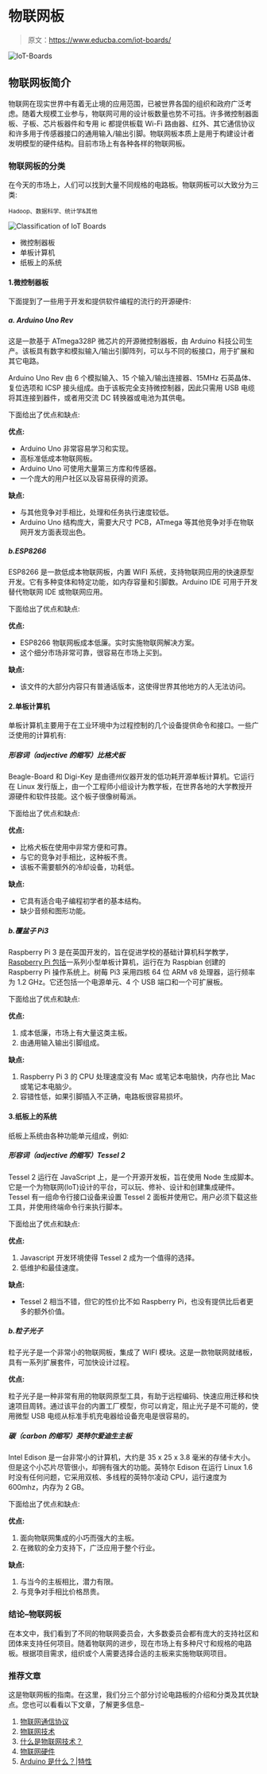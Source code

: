 # 物联网板

> 原文：<https://www.educba.com/iot-boards/>

![IoT-Boards](img/43b7a7afecd3b2c9671d49d99b5dce04.png)



## 物联网板简介

物联网在现实世界中有着无止境的应用范围，已被世界各国的组织和政府广泛考虑。随着大规模工业参与，物联网可用的设计板数量也势不可挡。许多微控制器面板、子板、芯片板器件和专用 ic 都提供板载 Wi-Fi 路由器、红外、其它通信协议和许多用于传感器接口的通用输入/输出引脚。物联网板本质上是用于构建设计者发明模型的硬件结构。目前市场上有各种各样的物联网板。

### 物联网板的分类

在今天的市场上，人们可以找到大量不同规格的电路板。物联网板可以大致分为三类:

<small>Hadoop、数据科学、统计学&其他</small>

![Classification of IoT Boards](img/d0c96b8157c3c57c9a29422558926ab9.png)



*   微控制器板
*   单板计算机
*   纸板上的系统

#### 1.微控制器板

下面提到了一些用于开发和提供软件编程的流行的开源硬件:

##### **a. Arduino Uno Rev**

这是一款基于 ATmega328P 微芯片的开源微控制器板，由 Arduino 科技公司生产。该板具有数字和模拟输入/输出引脚阵列，可以与不同的板接口，用于扩展和其它电路。

Arduino Uno Rev 由 6 个模拟输入、15 个输入/输出连接器、15MHz 石英晶体、复位选项和 ICSP 接头组成。由于该板完全支持微控制器，因此只需用 USB 电缆将其连接到器件，或者用交流 DC 转换器或电池为其供电。

下面给出了优点和缺点:

**优点:**

*   Arduino Uno 非常容易学习和实现。
*   高标准低成本物联网板。
*   Arduino Uno 可使用大量第三方库和传感器。
*   一个庞大的用户社区以及容易获得的资源。

**缺点:**

*   与其他竞争对手相比，处理和任务执行速度较低。
*   Arduino Uno 结构庞大，需要大尺寸 PCB，ATmega 等其他竞争对手在物联网开发方面表现出色。

##### b.ESP8266

ESP8266 是一款低成本物联网板，内置 WIFI 系统，支持物联网应用的快速原型开发。它有多种变体和特定功能，如内存容量和引脚数。Arduino IDE 可用于开发替代物联网 IDE 或物联网应用。

下面给出了优点和缺点:

**优点:**

*   ESP8266 物联网板成本低廉。实时实施物联网解决方案。
*   这个细分市场非常可靠，很容易在市场上买到。

**缺点:**

*   该文件的大部分内容只有普通话版本，这使得世界其他地方的人无法访问。

#### 2.单板计算机

单板计算机主要用于在工业环境中为过程控制的几个设备提供命令和接口。一些广泛使用的计算机有:

##### 形容词（adjective 的缩写）比格犬板

Beagle-Board 和 Digi-Key 是由德州仪器开发的低功耗开源单板计算机。它运行在 Linux 发行版上，由一个工程师小组设计为教学板，在世界各地的大学教授开源硬件和软件技能。这个板子很像树莓派。

下面给出了优点和缺点:

**优点:**

*   比格犬板在使用中非常方便和可靠。
*   与它的竞争对手相比，这种板不贵。
*   该板不需要额外的冷却设备，功耗低。

**缺点:**

*   它具有适合电子编程初学者的基本结构。
*   缺少音频和图形功能。

##### b.覆盆子 Pi3

Raspberry Pi 3 是在英国开发的，旨在促进学校的基础计算机科学教学， [Raspberry Pi 包括](https://www.educba.com/what-is-raspberry-pi/)一系列小型单板计算机，运行在为 Raspbian 创建的 Raspberry Pi 操作系统上。树莓 Pi3 采用四核 64 位 ARM v8 处理器，运行频率为 1.2 GHz。它还包括一个电源单元、4 个 USB 端口和一个可扩展板。

下面给出了优点和缺点:

**优点:**

1.  成本低廉，市场上有大量这类主板。
2.  由通用输入输出引脚组成。

**缺点:**

1.  Raspberry Pi 3 的 CPU 处理速度没有 Mac 或笔记本电脑快，内存也比 Mac 或笔记本电脑少。
2.  容错性低，如果引脚插入不正确，电路板很容易损坏。

#### 3.纸板上的系统

纸板上系统由各种功能单元组成，例如:

##### 形容词（adjective 的缩写）Tessel 2

Tessel 2 运行在 JavaScript 上，是一个开源开发板，旨在使用 Node 生成脚本。它是一个为物联网(IoT)设计的平台，可以玩、修补、设计和创建集成硬件。Tessel 有一组命令行接口设备来设置 Tessel 2 面板并使用它。用户必须下载这些工具，并使用终端命令行来执行脚本。

下面给出了优点和缺点:

**优点:**

1.  Javascript 开发环境使得 Tessel 2 成为一个值得的选择。
2.  低维护和最佳速度。

**缺点:**

*   Tessel 2 相当不错，但它的性价比不如 Raspberry Pi，也没有提供比后者更多的额外价值。

##### b.粒子光子

粒子光子是一个非常小的物联网板，集成了 WIFI 模块。这是一款物联网就绪板，具有一系列扩展套件，可加快设计过程。

**优点:**

粒子光子是一种非常有用的物联网原型工具，有助于远程编码、快速应用迁移和快速项目周转。通过该平台的内置工厂模型，你可以肯定，阻止光子是不可能的，使用微型 USB 电缆从标准手机充电器给设备充电是很容易的。

##### 碳（carbon 的缩写）英特尔爱迪生主板

Intel Edison 是一台非常小的计算机，大约是 35 x 25 x 3.8 毫米的存储卡大小。但是这个小芯片尽管很小，却拥有强大的功能。英特尔 Edison 在运行 Linux 1.6 时没有任何问题，它采用双核、多线程的英特尔凌动 CPU，运行速度为 600mhz，内存为 2 GB。

下面给出了优点和缺点:

**优点:**

1.  面向物联网集成的小巧而强大的主板。
2.  在微软的全力支持下，广泛应用于整个行业。

**缺点:**

1.  与当今的主板相比，潜力有限。
2.  与竞争对手相比价格昂贵。

### 结论–物联网板

在本文中，我们看到了不同的物联网委员会，大多数委员会都有庞大的支持社区和团体来支持任何项目。随着物联网的进步，现在市场上有多种尺寸和规格的电路板。根据项目需求，组织或个人需要选择合适的主板来实施物联网项目。

### 推荐文章

这是物联网板的指南。在这里，我们分三个部分讨论电路板的介绍和分类及其优缺点。您也可以看看以下文章，了解更多信息–

1.  [物联网通信协议](https://www.educba.com/iot-communication-protocol/)
2.  [物联网技术](https://www.educba.com/iot-technology/)
3.  [什么是物联网技术？](https://www.educba.com/what-is-iot-technology/)
4.  [物联网硬件](https://www.educba.com/iot-hardware/)
5.  [Arduino 是什么？|特性](https://www.educba.com/what-is-arduino/)





